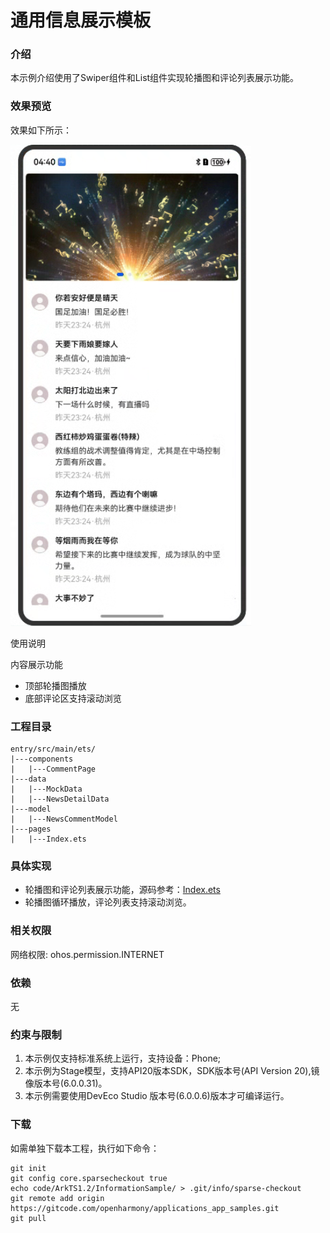 # 通用信息展示模板

### 介绍

本示例介绍使用了Swiper组件和List组件实现轮播图和评论列表展示功能。

### 效果预览

效果如下所示：

![main.jpg](entry/src/main/resources/base/media/sample.png)

使用说明

内容展示功能
* 顶部轮播图播放
* 底部评论区支持滚动浏览

### 工程目录

```
entry/src/main/ets/
|---components
|   |---CommentPage
|---data
|   |---MockData
|   |---NewsDetailData
|---model
|   |---NewsCommentModel
|---pages
|   |---Index.ets
```

### 具体实现

* 轮播图和评论列表展示功能，源码参考：[Index.ets](entry/src/main/ets/pages/Index.ets)
* 轮播图循环播放，评论列表支持滚动浏览。

### 相关权限

网络权限: ohos.permission.INTERNET

### 依赖

无

### 约束与限制

1. 本示例仅支持标准系统上运行，支持设备：Phone;
2. 本示例为Stage模型，支持API20版本SDK，SDK版本号(API Version 20),镜像版本号(6.0.0.31)。
3. 本示例需要使用DevEco Studio 版本号(6.0.0.6)版本才可编译运行。

### 下载

如需单独下载本工程，执行如下命令：

```
git init
git config core.sparsecheckout true
echo code/ArkTS1.2/InformationSample/ > .git/info/sparse-checkout
git remote add origin https://gitcode.com/openharmony/applications_app_samples.git
git pull
```